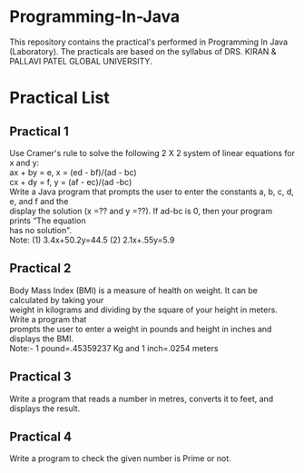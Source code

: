 # Programming-In-Java
This repository contains the practical's performed in Programming In Java (Laboratory). The practicals are based on the syllabus of DRS. KIRAN &amp; PALLAVI PATEL GLOBAL UNIVERSITY.

<h1>Practical List</h1>
<h2>Practical 1</h2>
<p>
  Use Cramer's rule to solve the following 2 X 2 system of linear equations for x and y: <br>
ax + by = e, x = (ed - bf)/(ad - bc) <br>
cx + dy = f, y = (af - ec)/(ad -bc) <br>
Write a Java program that prompts the user to enter the constants a, b, c, d, e, and f and the <br>
display the solution (x =?? and y =??). If ad-bc is 0, then your program prints “The equation <br>
has no solution". <br>
Note: (1) 3.4x+50.2y=44.5 (2) 2.1x+.55y=5.9
</p>

<h2>Practical 2</h2>
<p>
  Body Mass Index (BMI) is a measure of health on weight. It can be calculated by taking your <br>
  weight in kilograms and dividing by the square of your height in meters. Write a program that <br>
  prompts the user to enter a weight in pounds and height in inches and displays the BMI. <br>
  Note:- 1 pound=.45359237 Kg and 1 inch=.0254 meters 
</p>

<h2>Practical 3</h2>
<p>
   Write a program that reads a number in metres, converts it to feet, and displays the result.
</p>

<h2>Practical 4</h2>
<p>
   Write a program to check the given number is Prime or not. 
</p>
